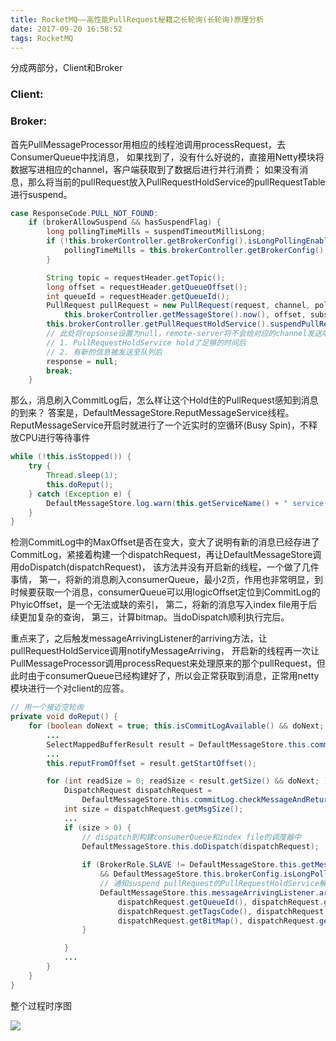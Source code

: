 ```yaml
---
title: RocketMQ——高性能PullRequest秘籍之长轮询(长轮询)原理分析
date: 2017-09-20 16:58:52
tags: RocketMQ
---
```



分成两部分，Client和Broker

### Client: 

### Broker:
首先PullMessageProcessor用相应的线程池调用processRequest，去ConsumerQueue中找消息，
如果找到了，没有什么好说的，直接用Netty模块将数据写进相应的channel，客户端获取到了数据后进行并行消费；
如果没有消息，那么将当前的pullRequest放入PullRequestHoldService的pullRequestTable进行suspend。
``` java 
case ResponseCode.PULL_NOT_FOUND:
    if (brokerAllowSuspend && hasSuspendFlag) {
        long pollingTimeMills = suspendTimeoutMillisLong;
        if (!this.brokerController.getBrokerConfig().isLongPollingEnable()) {
            pollingTimeMills = this.brokerController.getBrokerConfig().getShortPollingTimeMills();
        }

        String topic = requestHeader.getTopic();
        long offset = requestHeader.getQueueOffset();
        int queueId = requestHeader.getQueueId();
        PullRequest pullRequest = new PullRequest(request, channel, pollingTimeMills,
            this.brokerController.getMessageStore().now(), offset, subscriptionData, messageFilter);
        this.brokerController.getPullRequestHoldService().suspendPullRequest(topic, queueId, pullRequest);
        // 此处将repsonse设置为null，remote-server将不会给对应的channel发送响应信息。那响应的信息何时发送，有两种情况：
        // 1. PullRequestHoldService hold了足够的时间后
        // 2. 有新的信息被发送至队列后
        response = null;
        break;
    }
```
那么，消息刷入CommitLog后，怎么样让这个Hold住的PullRequest感知到消息的到来？
答案是，DefaultMessageStore.ReputMessageService线程。
ReputMessageService开启时就进行了一个近实时的空循环(Busy Spin)，不释放CPU进行等待事件
``` java
while (!this.isStopped()) {
    try {
        Thread.sleep(1);
        this.doReput();
    } catch (Exception e) {
        DefaultMessageStore.log.warn(this.getServiceName() + " service has exception. ", e);
    }
}
```
检测CommitLog中的MaxOffset是否在变大，变大了说明有新的消息已经存进了CommitLog，紧接着构建一个dispatchRequest，再让DefaultMessageStore调用doDispatch(dispatchRequest)，
该方法并没有开启新的线程，一个做了几件事情，
第一，将新的消息刷入consumerQueue，最小2页，作用也非常明显，到时候要获取一个消息，consumerQueue可以用logicOffset定位到CommitLog的PhyicOffset，是一个无法或缺的索引，
第二，将新的消息写入index file用于后续更加复杂的查询，
第三，计算bitmap。当doDispatch顺利执行完后。

重点来了，之后触发messageArrivingListener的arriving方法，让pullRequestHoldService调用notifyMessageArriving，
开启新的线程再一次让PullMessageProcessor调用processRequest来处理原来的那个pullRequest，但此时由于consumerQueue已经构建好了，所以会正常获取到消息，正常用netty模块进行一个对client的应答。
``` java
// 用一个接近空轮询
private void doReput() {
    for (boolean doNext = true; this.isCommitLogAvailable() && doNext; ) {
        ...
        SelectMappedBufferResult result = DefaultMessageStore.this.commitLog.getData(reputFromOffset);
        ...
        this.reputFromOffset = result.getStartOffset();

        for (int readSize = 0; readSize < result.getSize() && doNext; ) {
            DispatchRequest dispatchRequest =
                DefaultMessageStore.this.commitLog.checkMessageAndReturnSize(result.getByteBuffer(), false, false);
            int size = dispatchRequest.getMsgSize();
            ...
            if (size > 0) {
                // dispatch到构建consumerQueue和index file的调度器中
                DefaultMessageStore.this.doDispatch(dispatchRequest);
                
                if (BrokerRole.SLAVE != DefaultMessageStore.this.getMessageStoreConfig().getBrokerRole()
                    && DefaultMessageStore.this.brokerConfig.isLongPollingEnable()) {
                    // 通知suspend pullRequest的PullRequestHoldService解除对pullRequest的hold
                    DefaultMessageStore.this.messageArrivingListener.arriving(dispatchRequest.getTopic(),
                        dispatchRequest.getQueueId(), dispatchRequest.getConsumeQueueOffset() + 1,
                        dispatchRequest.getTagsCode(), dispatchRequest.getStoreTimestamp(),
                        dispatchRequest.getBitMap(), dispatchRequest.getPropertiesMap());
                }

            } 
            ...
        }
    }
}
```

整个过程时序图

![](https://ws2.sinaimg.cn/large/006tKfTcgy1fkeelo8oxpj30za0g2adr.jpg)
